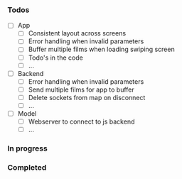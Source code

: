 ### Todos
-   [ ] App
    -   [ ] Consistent layout across screens
    -   [ ] Error handling when invalid parameters
    -   [ ] Buffer multiple films when loading swiping screen
    -   [ ] Todo's in the code
    -   [ ] ...
-   [ ] Backend
    -   [ ] Error handling when invalid parameters
    -   [ ] Send multiple films for app to buffer
    -   [ ] Delete sockets from map on disconnect
    -   [ ] ...
-   [ ] Model
    -   [ ] Webserver to connect to js backend
    -   [ ] ...

### In progress

### Completed